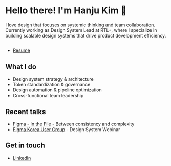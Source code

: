 # Hello there! I'm Hanju Kim 👋 

I love design that focuses on systemic thinking and team collaboration.
Currently working as Design System Lead at RTL+, where I specialize in building scalable design systems that drive product development efficiency.

##
- [Resume](https://github.com/haaanju/personal/blob/main/Hanjukim_CV.pdf)

## What I do
- Design system strategy & architecture 
- Token standardization & governance
- Design automation & pipeline optimization
- Cross-functional team leadership

## Recent talks
- [Figma - In the File](https://youtu.be/QGWD6EhhKYE?si=bSF5LEg3P1Abst6x&t=1390) - Between consistency and complexity
- [Figma Korea User Group](https://vimeo.com/985542812) - Design System Webinar

## Get in touch
- [LinkedIn](https://www.linkedin.com/in/hanjukim)